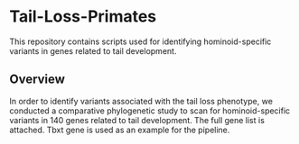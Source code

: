 # Tail-Loss-Primates
This repository contains scripts used for identifying hominoid-specific variants in genes related to tail development. 
## Overview
In order to identify variants associated with the tail loss phenotype, we conducted a comparative phylogenetic study to scan for hominoid-specific variants in 140 genes related to tail development. The full gene list is attached. Tbxt gene is used as an example for the pipeline.  

